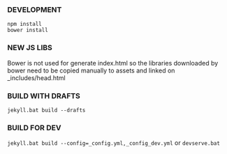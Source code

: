 ### DEVELOPMENT

```
npm install
bower install
```

### NEW JS LIBS

Bower is not used for generate index.html so the libraries downloaded by bower
need to be copied manually to assets and linked on _includes/head.html

### BUILD WITH DRAFTS

`jekyll.bat build --drafts`

### BUILD FOR DEV

`jekyll.bat build --config=_config.yml,_config_dev.yml`
or
`devserve.bat`